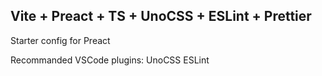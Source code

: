 ## Vite + Preact + TS + UnoCSS + ESLint + Prettier

Starter config for Preact

Recommanded VSCode plugins: 
    UnoCSS
    ESLint
